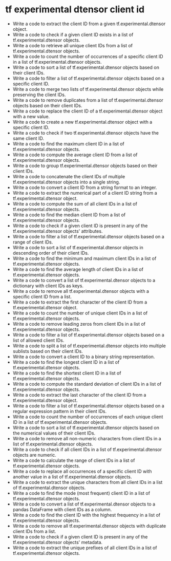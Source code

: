 # tf experimental dtensor client id

- Write a code to extract the client ID from a given tf.experimental.dtensor object.
- Write a code to check if a given client ID exists in a list of tf.experimental.dtensor objects.
- Write a code to retrieve all unique client IDs from a list of tf.experimental.dtensor objects.
- Write a code to count the number of occurrences of a specific client ID in a list of tf.experimental.dtensor objects.
- Write a code to sort a list of tf.experimental.dtensor objects based on their client IDs.
- Write a code to filter a list of tf.experimental.dtensor objects based on a specific client ID.
- Write a code to merge two lists of tf.experimental.dtensor objects while preserving the client IDs.
- Write a code to remove duplicates from a list of tf.experimental.dtensor objects based on their client IDs.
- Write a code to replace the client ID of a tf.experimental.dtensor object with a new value.
- Write a code to create a new tf.experimental.dtensor object with a specific client ID.
- Write a code to check if two tf.experimental.dtensor objects have the same client ID.
- Write a code to find the maximum client ID in a list of tf.experimental.dtensor objects.
- Write a code to compute the average client ID from a list of tf.experimental.dtensor objects.
- Write a code to group tf.experimental.dtensor objects based on their client IDs.
- Write a code to concatenate the client IDs of multiple tf.experimental.dtensor objects into a single string.
- Write a code to convert a client ID from a string format to an integer.
- Write a code to extract the numerical part of a client ID string from a tf.experimental.dtensor object.
- Write a code to compute the sum of all client IDs in a list of tf.experimental.dtensor objects.
- Write a code to find the median client ID from a list of tf.experimental.dtensor objects.
- Write a code to check if a given client ID is present in any of the tf.experimental.dtensor objects' attributes.
- Write a code to filter a list of tf.experimental.dtensor objects based on a range of client IDs.
- Write a code to sort a list of tf.experimental.dtensor objects in descending order of their client IDs.
- Write a code to find the minimum and maximum client IDs in a list of tf.experimental.dtensor objects.
- Write a code to find the average length of client IDs in a list of tf.experimental.dtensor objects.
- Write a code to convert a list of tf.experimental.dtensor objects to a dictionary with client IDs as keys.
- Write a code to remove all tf.experimental.dtensor objects with a specific client ID from a list.
- Write a code to extract the first character of the client ID from a tf.experimental.dtensor object.
- Write a code to count the number of unique client IDs in a list of tf.experimental.dtensor objects.
- Write a code to remove leading zeros from client IDs in a list of tf.experimental.dtensor objects.
- Write a code to filter a list of tf.experimental.dtensor objects based on a list of allowed client IDs.
- Write a code to split a list of tf.experimental.dtensor objects into multiple sublists based on their client IDs.
- Write a code to convert a client ID to a binary string representation.
- Write a code to find the longest client ID in a list of tf.experimental.dtensor objects.
- Write a code to find the shortest client ID in a list of tf.experimental.dtensor objects.
- Write a code to compute the standard deviation of client IDs in a list of tf.experimental.dtensor objects.
- Write a code to extract the last character of the client ID from a tf.experimental.dtensor object.
- Write a code to filter a list of tf.experimental.dtensor objects based on a regular expression pattern in their client IDs.
- Write a code to count the number of occurrences of each unique client ID in a list of tf.experimental.dtensor objects.
- Write a code to sort a list of tf.experimental.dtensor objects based on the numerical values of their client IDs.
- Write a code to remove all non-numeric characters from client IDs in a list of tf.experimental.dtensor objects.
- Write a code to check if all client IDs in a list of tf.experimental.dtensor objects are numeric.
- Write a code to calculate the range of client IDs in a list of tf.experimental.dtensor objects.
- Write a code to replace all occurrences of a specific client ID with another value in a list of tf.experimental.dtensor objects.
- Write a code to extract the unique characters from all client IDs in a list of tf.experimental.dtensor objects.
- Write a code to find the mode (most frequent) client ID in a list of tf.experimental.dtensor objects.
- Write a code to convert a list of tf.experimental.dtensor objects to a pandas DataFrame with client IDs as a column.
- Write a code to find the client ID with the highest frequency in a list of tf.experimental.dtensor objects.
- Write a code to remove all tf.experimental.dtensor objects with duplicate client IDs from a list.
- Write a code to check if a given client ID is present in any of the tf.experimental.dtensor objects' metadata.
- Write a code to extract the unique prefixes of all client IDs in a list of tf.experimental.dtensor objects.